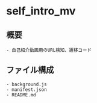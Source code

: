 # self_intro_mv

## 概要
    - 自己紹介動画用のURL検知、遷移コード

## ファイル構成
    - background.js
    - manifest.json
    - README.md